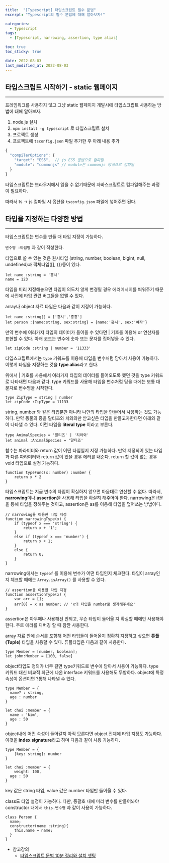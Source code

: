 ```yaml
---
title:  "[Typescript] 타입스크립트 필수 문법"
excerpt: "Typescript의 필수 문법에 대해 알아보자!"

categories:
  - Typescript
tags:
  - [Typescript, narrowing, assertion, type alias]

toc: true
toc_sticky: true

date: 2022-08-03
last_modified_at: 2022-08-03
---
```

## 타입스크립트 시작하기 - static 웹페이지

---

프레임워크를 사용하지 않고 그냥 static 웹페이지 개발시에 타입스크립트 사용하는 방법에 대해 알아보자.

1. node.js 설치
2. `npm install -g typescript` 로 타입스크립트 설치
3. 프로젝트 생성
4. 프로젝트에 `tsconfig.json` 파일 추가한 후 아래 내용 추가

```jsx
{
  "compilerOptions": {
    "target": "ES5",  // js ES5 문법으로 컴파일
    "module": "commonjs" // module은 commonjs 방식으로 컴파일
  }
}
```

타입스크립트는 브라우저에서 읽을 수 없기때문에 자바스크립트로 컴파일해주는 과정이 필요하다.

따라서 ts → js 컴파일 시 옵션을 `tsconfig.json` 파일에 넣어주면 된다.

## 타입을 지정하는 다양한 방법

---

타입스크립트는 변수를 만들 때 타입 지정이 가능하다.

`변수명 :타입명` 과 같이 작성한다.

타입으로 쓸 수 있는 것은 원시타입 (string, number, boolean, bigint, null, undefined)과 객체타입([], {})등이 있다.

```tsx
let name :string = '홍시'
name = 123
```

타입을 미리 지정해놓으면 타입이 의도치 않게 변경될 경우 에러메시지를 띄워주기 때문에 사전에 타입 관련 버그들을 없앨 수 있다.

array나 object 자료 타입은 다음과 같이 지정이 가능하다.

```tsx
let name :string[] = ['홍시','홍홍']
let person :{name:string, sex:string} = {name:'홍시', sex:'여자'}
```

만약 변수에 여러가지 타입의 데이터가 들어올 수 있다면
| 기호를 이용해 or 연산자를 표현할 수 있다.
아래 코드는 변수에 숫자 또는 문자를 집어넣을 수 있다.

```tsx
let zipCode :string | number = '11333'
```

타입스크립트에서는 `type` 키워드를 이용해 타입을 변수처럼 담아서 사용이 가능하다. 이렇게 타입을 지정하는 것을 **type alias**라고 한다.

위에서 | 기호를 사용해서 여러가지 타입의 데이터를 들어오도록 했던 것을 type 키워드로 나타내면 다음과 같다.
type 키워드를 사용해 타입을 변수처럼 담을 때에는 보통 대문자로 변수명을 시작한다.

```tsx
type ZipType = string | number
let zipCode :ZipType = 11133
```

string, number 와 같은 타입뿐만 아니라 나만의 타입을 만들어서 사용하는 것도 가능하다. 만약 동물의 종을 말티즈와 치와와만 받고싶은 타입을 만들고자한다면 아래와 같이 나타낼 수 있다.
이런 타입을 **literal type** 이라고 부른다.

```tsx
type AnimalSpecies = '말티즈' | '치와와'
let animal :AnimalSpecies = '말티즈'
```

함수는 파라미터와 return 값이 어떤 타입일지 지정 가능하다.
만약 지정되어 있는 타입과 다른 파라미터와 return 값이 있을 경우 에러를 내준다.
return 할 값이 없는 경우 void 타입으로 설정 가능하다.

```tsx
function typeFunc(x: number) :number {
	return x * 2
}
```

타입스크립트는 지금 변수의 타입이 확실하지 않으면 마음대로 연산할 수 없다.
따라서, **narrowing**이나 **assertion**을 사용해 타입을 확실히 해주어야 한다.
narrowing은 if문을 통해 타입을 정해주는 것이고,
assertion은 as를 이용해 타입을 덮어쓰는 방법이다.

```tsx
// narrowing을 이용한 타입 지정
function narrowingType(x) {
    if (typeof x === 'string') {
        return x + '1';
    }
    else if (typeof x === 'number') {
        return x + 1;
    }
    else {
        return 0;
    }
}
```

narrowing에서는 `typeof` 를 이용해 변수가 어떤 타입인지 체크한다.
타입이 array인지 체크할 때에는 `Array.isArray()` 를 사용할 수 있다.

```tsx
// assertion을 이용한 타입 지정
function assertionType(x) {
    var arr = [];
    arr[0] = x as number; // 'x의 타입을 number로 생각해주세요'
}
```

assertion은 아무때나 사용해선 안되고, 무슨 타입이 들어올 지 확실할 때에만 사용해야 한다. 주로 에러를 디버깅 할 때 잠깐 사용한다.

array 자료 안에 순서를 포함해 어떤 타입들이 들어올지 정확히 지정하고 싶으면 **튜플(Tuple)** 타입을 사용할 수 있다. 튜플타입은 다음과 같이 사용한다.

```tsx
type Member = [number, boolean];
let john:Member = [100, false]
```

object타입도 정의가 너무 길면 type키워드로 변수에 담아서 사용이 가능하다.
type 키워드 대신 비교적 최근에 나온 interface 키워드를 사용해도 무방하다.
object에 특정 속성이 옵션이면 ?통해 나타낼 수 있다.

```tsx
type Member = {
  name? : string,
  age : number
}

let choi :member = {
  name : 'kim',
  age : 50
}
```

object내에 어떤 속성이 들어갈지 아직 모른다면 object 전체에 타입 지정도 가능하다. 이것을 **index signature**라고 하며 다음과 같이 사용 가능하다.

```tsx
type Member = {
	[key: string]: number
}

let choi :member = {
	weight: 100,
  age : 50
}
```

key 값은 string 타입, value 값은 number 타입만 들어올 수 있다.

class도 타입 설정이 가능하다.
다만, 중괄호 내에 미리 변수를 만들어놔야 constructor 내에서 `this.변수명` 과 같이 사용이 가능하다.

```tsx
class Person {
  name;
  constructor(name :string){
    this.name = name;
  }
}
```

- 참고강의
  - [타입스크립트 문법 10분 정리와 설치 셋팅](https://codingapple.com/unit/how-to-install-typescript-in-local-vue-react/?id=11721)

